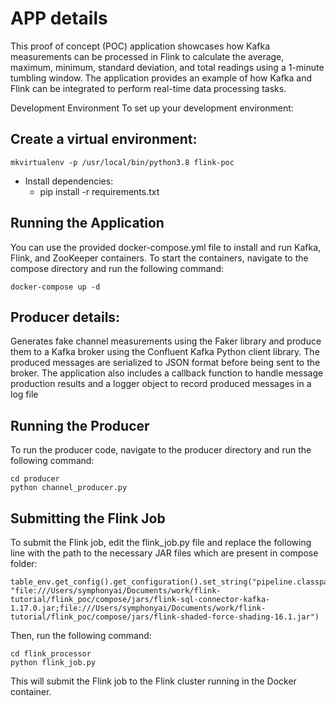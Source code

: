 # APP details

This proof of concept (POC) application showcases how Kafka measurements can be processed in Flink to calculate the average, maximum, minimum, standard deviation, and total readings using a 1-minute tumbling window. The application provides an example of how Kafka and Flink can be integrated to perform real-time data processing tasks.


Development Environment
To set up your development environment:

## Create a virtual environment: 
`mkvirtualenv -p /usr/local/bin/python3.8 flink-poc`

* Install dependencies: 
  * pip install -r requirements.txt


## Running the Application
  You can use the provided docker-compose.yml file to install and run Kafka, Flink, and ZooKeeper containers. To start the containers, navigate to the compose directory and run the following command:

```docker-compose up -d```


## Producer details:
Generates fake channel measurements using the Faker library and produce them to a Kafka broker using the Confluent Kafka Python client library. The produced messages are serialized to JSON format before being sent to the broker. The application also includes a callback function to handle message production results and a logger object to record produced messages in a log file

## Running the Producer

To run the producer code, navigate to the producer directory and run the following command:

````
cd producer
python channel_producer.py
````

## Submitting the Flink Job
To submit the Flink job, edit the flink_job.py file and replace the following line with the path to the necessary JAR files which are present in compose folder:


````
table_env.get_config().get_configuration().set_string("pipeline.classpaths", "file:///Users/symphonyai/Documents/work/flink-tutorial/flink_poc/compose/jars/flink-sql-connector-kafka-1.17.0.jar;file:///Users/symphonyai/Documents/work/flink-tutorial/flink_poc/compose/jars/flink-shaded-force-shading-16.1.jar")
````

Then, run the following command:

```
cd flink_processor
python flink_job.py
```

This will submit the Flink job to the Flink cluster running in the Docker container.